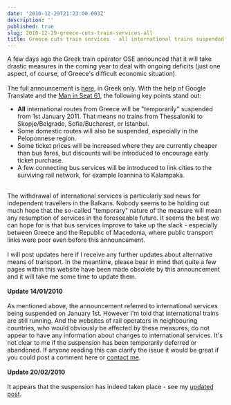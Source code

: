 ```yaml
---
date: '2010-12-29T21:23:00.003Z'
description: ''
published: true
slug: 2010-12-29-greece-cuts-train-services-all
title: Greece cuts train services - all international trains suspended (or maybe not?)
---
```


A few days ago the Greek train operator OSE announced that it will take drastic measures in the coming year to deal with ongoing deficits (just one aspect, of course, of Greece's difficult economic situation).<br />
<br />
The full announcement is <a href="http://www.trainose.gr/en/component/content/article/126-draseis-sthn-poreia-eksygeianshs-ths-trainose">here</a>, in Greek only. With the help of Google Translate and the <a href="http://www.seat61.com/news.htm">Man in Seat 61</a>, the following key points stand out:<br />
- <b>All</b> international routes from Greece will be "temporarily" suspended from 1st January 2011. That means no trains from Thessaloniki to Skopje/Belgrade, Sofia/Bucharest, or Istanbul.<br />
- Some domestic routes will also be suspended, especially in the Peloponnese region.<br />
- Some ticket prices will be increased where they are currently cheaper than bus fares, but discounts will be introduced to encourage early ticket purchase.<br />
- A few connecting bus services will be introduced to link cities to the surviving rail network, for example Ioannina to Kalampaka. <br />
<br />
The withdrawal of international services is particularly sad news for independent travellers in the Balkans. Nobody seems to be holding out much hope that the so-called "temporary" nature of the measure will mean any resumption of services in the foreseeable future. It seems the best we can hope for is that bus services improve to take up the slack - especially between Greece and the Republic of Macedonia, where public transport links were poor even before this announcement.<br />
<br />
I will post updates here if I receive any further updates about alternative means of transport. In the meantime, please bear in mind that quite a few pages within this website have been made obsolete by this announcement and it will take me some time to update them.<br />
<br />
<b>Update 14/01/2010</b><br />
<br />
As mentioned above, the announcement referred to international services being suspended on January 1st. However I'm told that international trains are still running. And the websites of rail operators in neighbouring countries, who would obviously be affected by these measures, do not appear to have any information about changes to international services. It's not clear to me if the suspension has been temporarily deferred or abandoned. If anyone reading this can clarify the issue it would be great if you could post a comment here or <a href="http://www.balkanology.com/general/contact1.html">contact me</a>.<br />
<br />
<b>Update 20/02/2010</b><br />
<br />
It appears that the suspension has indeed taken place - see my <a href="http://blog.balkanology.com/2011/02/greece-suspends-international-train.html">updated post</a>.